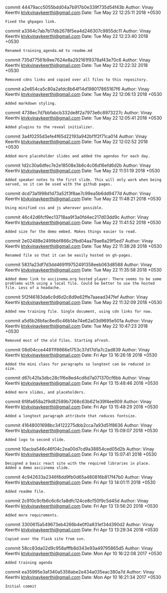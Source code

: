 commit 44479acc5055bdd04a7b917b0e339f735d54f43b
Author: Vinay Keerthi <ktvkvinaykeerthi@gmail.com>
Date:   Tue May 22 12:25:11 2018 +0530

    Fixed the ghpages link.

commit a3364c7ab7b17db2678f5ea4d246307c9855dc11
Author: Vinay Keerthi <ktvkvinaykeerthi@gmail.com>
Date:   Tue May 22 12:23:40 2018 +0530

    Renamed training_agenda.md to readme.md

commit 735d77561b9ee7624e8a292161f9378af43e70c6
Author: Vinay Keerthi <ktvkvinaykeerthi@gmail.com>
Date:   Tue May 22 12:22:32 2018 +0530

    Removed cdns links and copied over all files to this repository.

commit a2e654ca5c80a2afdc8b64f14d198017865167f6
Author: Vinay Keerthi <ktvkvinaykeerthi@gmail.com>
Date:   Tue May 22 12:06:13 2018 +0530

    Added markdown styling.

commit 4738ec7d7bbfabcb332de8f2a7973e6c8973227c
Author: Vinay Keerthi <ktvkvinaykeerthi@gmail.com>
Date:   Tue May 22 12:05:41 2018 +0530

    Added plugins to the reveal initializer.

commit 3a4f0255d3efe4f65d22193a942bf1f2f71ca014
Author: Vinay Keerthi <ktvkvinaykeerthi@gmail.com>
Date:   Tue May 22 12:02:52 2018 +0530

    Added more placeholder slides and added the agendas for each day.

commit 1d2c30a6dfec7e2e18508e3b6c4c06d16efd6d2b
Author: Vinay Keerthi <ktvkvinaykeerthi@gmail.com>
Date:   Tue May 22 11:51:19 2018 +0530

    Added speaker notes to the first slide. This will only work when being served, so it can be used with the github pages.

commit dcd73a1998d1d73a52f3f8ae7c99ea5b6dd9477d
Author: Vinay Keerthi <ktvkvinaykeerthi@gmail.com>
Date:   Tue May 22 11:48:21 2018 +0530

    Using minified css and js wherever possible.

commit 46c42d6fcf9ec13718aa9f3a0fd4ec217d03dd9c
Author: Vinay Keerthi <ktvkvinaykeerthi@gmail.com>
Date:   Tue May 22 11:41:52 2018 +0530

    Added size for the demo embed. Makes things easier to read.

commit 2e02488e2499bbf866c2fbd04aa79ae6a29f5ed7
Author: Vinay Keerthi <ktvkvinaykeerthi@gmail.com>
Date:   Tue May 22 11:38:28 2018 +0530

    Renamed file so that it can be easily hosted on gh-pages.

commit 5831a23df7d3dd4691f9752491358eeb063d8588
Author: Vinay Keerthi <ktvkvinaykeerthi@gmail.com>
Date:   Tue May 22 11:35:58 2018 +0530

    Added demo link to asciinema.org hosted player. There seems to be some problems with using a local file. Could be better to use the hosted file. Less of a headache.

commit 5f2f46183da6c9d6d2c8d9e62ffe7aaead347fef
Author: Vinay Keerthi <ktvkvinaykeerthi@gmail.com>
Date:   Tue May 22 11:32:09 2018 +0530

    Added new training file. Single document, using cdn links for now.

commit a5d5b26bfac8ed5c46b14e74e62a03d9695e501a
Author: Vinay Keerthi <ktvkvinaykeerthi@gmail.com>
Date:   Tue May 22 10:47:23 2018 +0530

    Removed most of the old files. Starting afresh.

commit 08d04cce44811f8666e1753c37d17d1a7c2ad839
Author: Vinay Keerthi <ktvkvinaykeerthi@gmail.com>
Date:   Fri Apr 13 16:26:18 2018 +0530

    Added the mini class for paragraphs so longtext can be reduced in size.

commit d67c42fa3dbc28c1f6e8ed4cd6d7a071370cf6bb
Author: Vinay Keerthi <ktvkvinaykeerthi@gmail.com>
Date:   Fri Apr 13 15:48:46 2018 +0530

    Added more slides, and placeholders.

commit 6f8fa658a2f9d82589b7268c63b621e39f4ee909
Author: Vinay Keerthi <ktvkvinaykeerthi@gmail.com>
Date:   Fri Apr 13 15:48:29 2018 +0530

    Added a longtext paragraph attribute that reduces fontsize.

commit 41648001698bc34122275dbb2cca7a93d51f8636
Author: Vinay Keerthi <ktvkvinaykeerthi@gmail.com>
Date:   Fri Apr 13 15:09:07 2018 +0530

    Added logo to second slide.

commit 10acba546c46f04c2ea00d7cd9a38854ced05d2b
Author: Vinay Keerthi <ktvkvinaykeerthi@gmail.com>
Date:   Fri Apr 13 15:07:41 2018 +0530

    Designed a basic react site with the required libraries in place. Added a demo asciinema slide.

commit 4c942633a2346f8dd9fb0d65a480816b817f47b0
Author: Vinay Keerthi <ktvkvinaykeerthi@gmail.com>
Date:   Fri Apr 13 14:01:11 2018 +0530

    Added readme file.

commit 2c910c9cfb6c6c6c1a8dfc124ce8cf50f9c5d45d
Author: Vinay Keerthi <ktvkvinaykeerthi@gmail.com>
Date:   Fri Apr 13 13:56:20 2018 +0530

    Added more requirements.

commit 3300615a549673eb4266b4e0f0a931ef34d390d2
Author: Vinay Keerthi <ktvkvinaykeerthi@gmail.com>
Date:   Fri Apr 13 13:29:34 2018 +0530

    Copied over the flask site from svn.

commit 58cc83da02d9c958afffb8d343e93a49795865d5
Author: Vinay Keerthi <ktvkvinaykeerthi@gmail.com>
Date:   Mon Apr 10 16:22:08 2017 +0530

    Added training agenda

commit ea35995e3af340a5358abe2e434a035eac380a7d
Author: Vinay Keerthi <ktvkvinaykeerthi@gmail.com>
Date:   Mon Apr 10 16:21:34 2017 +0530

    Initial commit
